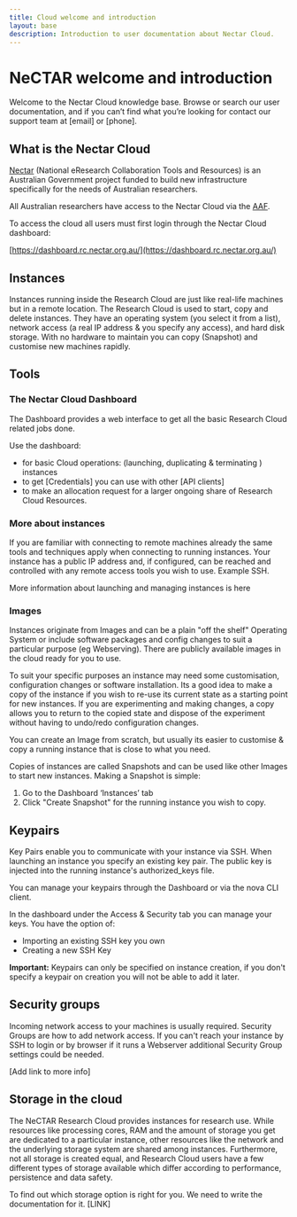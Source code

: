```yaml
---
title: Cloud welcome and introduction
layout: base
description: Introduction to user documentation about Nectar Cloud.
---
```


# NeCTAR welcome and introduction

Welcome to the Nectar Cloud knowledge base. Browse or search our user documentation, and
if you can’t find what you’re looking for contact our support team at [email] or [phone].

## What is the Nectar Cloud

[Nectar](http://nectar.org.au/) (National eResearch Collaboration Tools and Resources) is
an Australian Government project funded to build new infrastructure specifically for the
needs of Australian researchers.

All Australian researchers have access to the Nectar Cloud via the 
[AAF](http://support.rc.nectar.org.au/node/111).

To access the cloud all users must first login through the Nectar Cloud dashboard:

[https://dashboard.rc.nectar.org.au/](https://dashboard.rc.nectar.org.au/)

## Instances

Instances running inside the Research Cloud are just like real-life machines but in a
remote location. The Research Cloud is used to start, copy and delete instances.
They have an operating system (you select it from a list), network access (a real IP
address & you specify any access), and hard disk storage. With no hardware to
maintain you can copy (Snapshot) and customise new machines rapidly.

## Tools

### The Nectar Cloud Dashboard

The Dashboard provides a web interface to get all the basic Research Cloud related jobs
done.

Use the dashboard:

* for basic Cloud operations: (launching, duplicating & terminating ) instances
* to get [Credentials] you can use with other [API clients]
* to make an allocation request for a larger ongoing share of Research Cloud Resources.

### More about instances

If you are familiar with connecting to remote machines already the same tools and
techniques apply when connecting to running instances. Your instance has a public IP
address and, if configured, can be reached and controlled with any remote access tools
you wish to use. Example SSH.

More information about launching and managing instances is here

### Images

Instances originate from Images and can be a plain "off the shelf" Operating System or
include software packages and config changes to suit a particular purpose (eg Webserving).
There are publicly available images in the cloud ready for you to use.

To suit your specific purposes an instance may need some customisation, configuration
changes or software installation. Its a good idea to make a copy of the instance if you
wish to re-use its current state as a starting point for new instances. If you are
experimenting and making changes, a copy allows you to return to the copied state and
dispose of the experiment without having to undo/redo configuration changes.

You can create an Image from scratch, but usually its easier to customise & copy a running 
instance that is close to what you need.

Copies of instances are called Snapshots and can be used like other Images to start new
instances. Making a Snapshot is simple:

1. Go to the Dashboard ‘Instances’ tab
1. Click "Create Snapshot" for the running instance you wish to copy.

## Keypairs

Key Pairs enable you to communicate with your instance via SSH. When launching an instance
you specify an existing key pair. The public key is injected into the running instance's
authorized_keys file.

You can manage your keypairs through the Dashboard or via the nova CLI client.

In the dashboard under the Access & Security tab you can manage your keys. You have the option of:

* Importing an existing SSH key you own
* Creating a new SSH Key

**Important:** Keypairs can only be specified on instance creation, if you don't specify a
keypair on creation you will not be able to add it later.

## Security groups

Incoming network access to your machines is usually required. Security Groups are how to
add network access. If you can't reach your instance by SSH to login or by browser if it
runs a Webserver additional Security Group settings could be needed.

[Add link to more info]

## Storage in the cloud

The NeCTAR Research Cloud provides instances for research use. While resources like
processing cores, RAM and the amount of storage you get are dedicated to a particular
instance, other resources like the network and the underlying storage system are shared
among instances. Furthermore, not all storage is created equal, and Research Cloud users
have a few different types of storage available which differ according to performance,
persistence and data safety.

To find out which storage option is right for you. We need to write the documentation for
it. [LINK]


